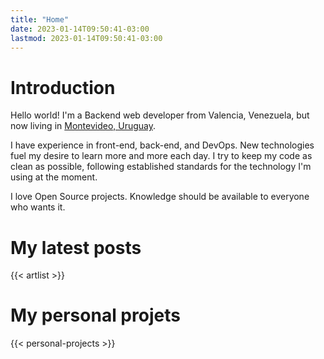```yaml
---
title: "Home"
date: 2023-01-14T09:50:41-03:00
lastmod: 2023-01-14T09:50:41-03:00
---
```


# Introduction

Hello world! I'm a Backend web developer from Valencia, Venezuela, but now
living in [Montevideo, Uruguay](https://www.openstreetmap.org/relation/2929054).

I have experience in front-end, back-end, and DevOps. New technologies fuel my
desire to learn more and more each day. I try to keep my code as clean as
possible, following established standards for the technology I'm using at the
moment.

I love Open Source projects. Knowledge should be available to everyone who wants
it.

# My latest posts <a class="soc" target="_blank" href="/index.xml" title="fas fa-rss"><i class="fas fa-rss" aria-hidden="true"></i></a>

{{< artlist >}}

# My personal projets

{{< personal-projects >}}

